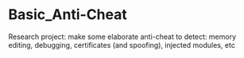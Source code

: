 # Basic_Anti-Cheat
Research project: make some elaborate anti-cheat to detect: memory editing, debugging, certificates (and spoofing), injected modules, etc 
